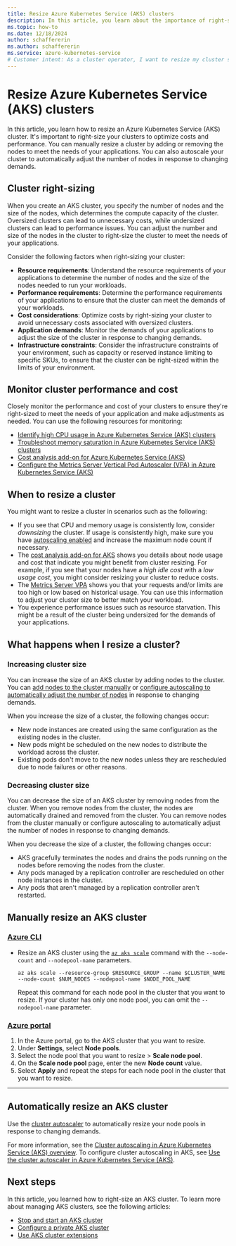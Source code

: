 ```yaml
---
title: Resize Azure Kubernetes Service (AKS) clusters
description: In this article, you learn about the importance of right-sizing your AKS clusters and how you can right-size them to optimize costs and performance.
ms.topic: how-to
ms.date: 12/18/2024
author: schaffererin
ms.author: schaffererin
ms.service: azure-kubernetes-service
# Customer intent: As a cluster operator, I want to resize my cluster so I can scale my workloads based on demand.
---
```


# Resize Azure Kubernetes Service (AKS) clusters

In this article, you learn how to resize an Azure Kubernetes Service (AKS) cluster. It's important to right-size your clusters to optimize costs and performance. You can manually resize a cluster by adding or removing the nodes to meet the needs of your applications. You can also autoscale your cluster to automatically adjust the number of nodes in response to changing demands.

## Cluster right-sizing

When you create an AKS cluster, you specify the number of nodes and the size of the nodes, which determines the compute capacity of the cluster. Oversized clusters can lead to unnecessary costs, while undersized clusters can lead to performance issues. You can adjust the number and size of the nodes in the cluster to right-size the cluster to meet the needs of your applications.

Consider the following factors when right-sizing your cluster:

* **Resource requirements**: Understand the resource requirements of your applications to determine the number of nodes and the size of the nodes needed to run your workloads.
* **Performance requirements**: Determine the performance requirements of your applications to ensure that the cluster can meet the demands of your workloads.
* **Cost considerations**: Optimize costs by right-sizing your cluster to avoid unnecessary costs associated with oversized clusters.
* **Application demands**: Monitor the demands of your applications to adjust the size of the cluster in response to changing demands.
* **Infrastructure constraints**: Consider the infrastructure constraints of your environment, such as capacity or reserved instance limiting to specific SKUs, to ensure that the cluster can be right-sized within the limits of your environment.

## Monitor cluster performance and cost

Closely monitor the performance and cost of your clusters to ensure they're right-sized to meet the needs of your application and make adjustments as needed. You can use the following resources for monitoring:

* [Identify high CPU usage in Azure Kubernetes Service (AKS) clusters][identify-high-cpu-usage]
* [Troubleshoot memory saturation in Azure Kubernetes Service (AKS) clusters][troubleshoot-memory-saturation]
* [Cost analysis add-on for Azure Kubernetes Service (AKS)](./cost-analysis.md)
* [Configure the Metrics Server Vertical Pod Autoscaler (VPA) in Azure Kubernetes Service (AKS)](./use-metrics-server-vertical-pod-autoscaler.md)

## When to resize a cluster

You might want to resize a cluster in scenarios such as the following:

* If you see that CPU and memory usage is consistently low, consider *downsizing* the cluster. If usage is consistently high, make sure you have [autoscaling enabled](#automatically-resize-an-aks-cluster) and increase the maximum node count if necessary.
* The [cost analysis add-on for AKS](./cost-analysis.md) shows you details about node usage and cost that indicate you might benefit from cluster resizing. For example, if you see that your nodes have a *high idle cost* with a *low usage cost*, you might consider resizing your cluster to reduce costs.
* The [Metrics Server VPA](./use-metrics-server-vertical-pod-autoscaler.md) shows you that your requests and/or limits are too high or low based on historical usage. You can use this information to adjust your cluster size to better match your workload.
* You experience performance issues such as resource starvation. This might be a result of the cluster being undersized for the demands of your applications.

## What happens when I resize a cluster?

### Increasing cluster size

You can increase the size of an AKS cluster by adding nodes to the cluster. You can [add nodes to the cluster manually][manually-scale] or [configure autoscaling to automatically adjust the number of nodes](#automatically-resize-an-aks-cluster) in response to changing demands.

When you increase the size of a cluster, the following changes occur:

* New node instances are created using the same configuration as the existing nodes in the cluster.
* New pods might be scheduled on the new nodes to distribute the workload across the cluster.
* Existing pods don't move to the new nodes unless they are rescheduled due to node failures or other reasons.

### Decreasing cluster size

You can decrease the size of an AKS cluster by removing nodes from the cluster. When you remove nodes from the cluster, the nodes are automatically drained and removed from the cluster. You can remove nodes from the cluster manually or configure autoscaling to automatically adjust the number of nodes in response to changing demands.

When you decrease the size of a cluster, the following changes occur:

* AKS gracefully terminates the nodes and drains the pods running on the nodes before removing the nodes from the cluster.
* Any pods managed by a replication controller are rescheduled on other node instances in the cluster.
* Any pods that aren't managed by a replication controller aren't restarted.

## Manually resize an AKS cluster

### [Azure CLI](#tab/azure-cli)

* Resize an AKS cluster using the [`az aks scale`][az-aks-scale] command with the `--node-count` and `--nodepool-name` parameters.

    ```azurecli-interactive
    az aks scale --resource-group $RESOURCE_GROUP --name $CLUSTER_NAME --node-count $NUM_NODES --nodepool-name $NODE_POOL_NAME
    ```

    Repeat this command for each node pool in the cluster that you want to resize. If your cluster has only one node pool, you can omit the `--nodepool-name` parameter.

### [Azure portal](#tab/azure-portal)

1. In the Azure portal, go to the AKS cluster that you want to resize.
2. Under **Settings**, select **Node pools**.
3. Select the node pool that you want to resize > **Scale node pool**.
4. On the **Scale node pool** page, enter the new **Node count** value.
5. Select **Apply** and repeat the steps for each node pool in the cluster that you want to resize.

---

## Automatically resize an AKS cluster

Use the [cluster autoscaler](./cluster-autoscaler-overview.md) to automatically resize your node pools in response to changing demands.

For more information, see the [Cluster autoscaling in Azure Kubernetes Service (AKS) overview](./cluster-autoscaler-overview.md). To configure cluster autoscaling in AKS, see [Use the cluster autoscaler in Azure Kubernetes Service (AKS)](./cluster-autoscaler.md).

## Next steps

In this article, you learned how to right-size an AKS cluster. To learn more about managing AKS clusters, see the following articles:

* [Stop and start an AKS cluster](./start-stop-cluster.md)
* [Configure a private AKS cluster](./private-clusters.md)
* [Use AKS cluster extensions](./cluster-extensions.md)

<!-- LINKS -->
[az-aks-scale]: /cli/azure/aks#az-aks-scale
[manually-scale]: ./scale-cluster.md
[identify-high-cpu-usage]: /troubleshoot/azure/azure-kubernetes/availability-performance/identify-high-cpu-consuming-containers-aks
[troubleshoot-memory-saturation]: /troubleshoot/azure/azure-kubernetes/availability-performance/identify-memory-saturation-aks
